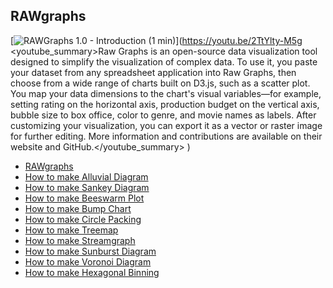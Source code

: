## RAWgraphs

[![RAWGraphs 1.0 - Introduction (1 min)](https://i.ytimg.com/vi_webp/2TtYlty-M5g/sddefault.webp)](https://youtu.be/2TtYlty-M5g
<youtube_summary>Raw Graphs is an open-source data visualization tool designed to simplify the visualization of complex data. To use it, you paste your dataset from any spreadsheet application into Raw Graphs, then choose from a wide range of charts built on D3.js, such as a scatter plot. You map your data dimensions to the chart's visual variables—for example, setting rating on the horizontal axis, production budget on the vertical axis, bubble size to box office, color to genre, and movie names as labels. After customizing your visualization, you can export it as a vector or raster image for further editing. More information and contributions are available on their website and GitHub.</youtube_summary>
)

- [RAWgraphs](https://www.rawgraphs.io/)
- [How to make Alluvial Diagram](https://youtu.be/6BYac2Pmnno)
- [How to make Sankey Diagram](https://youtu.be/DYTiKjH6oFM)
- [How to make Beeswarm Plot](https://youtu.be/RPHiEzbCatA)
- [How to make Bump Chart](https://youtu.be/K-weHCSQb58)
- [How to make Circle Packing](https://youtu.be/inm_fR-oykw)
- [How to make Treemap](https://youtu.be/W_MuNYWjhfc)
- [How to make Streamgraph](https://youtu.be/Iu8Me9QO8mg)
- [How to make Sunburst Diagram](https://youtu.be/knqimV7RVbI)
- [How to make Voronoi Diagram](https://youtu.be/I7nn29giVug)
- [How to make Hexagonal Binning](https://youtu.be/Q03sVDj32l4)
